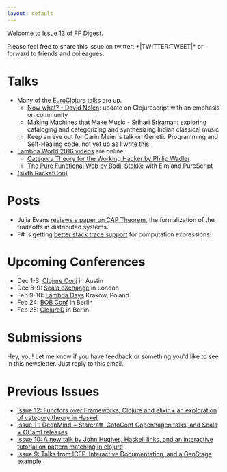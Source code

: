 ```yaml
---
layout: default
---
```

Welcome to Issue 13 of [FP Digest](http://fpdigest.com).

Please feel free to share this issue on twitter: \*|TWITTER:TWEET|\* or forward to friends and colleagues.

Talks
======

* Many of the [EuroClojure talks](https://www.youtube.com/playlist?list=PLZdCLR02grLowQLPjuZ7k3pl2ScEyW7A7) are up. 
  * [Now what? - David Nolen](https://www.youtube.com/watch?v=cH4ZJAKZHjQ&list=PLZdCLR02grLowQLPjuZ7k3pl2ScEyW7A7&t=57s&index=3): update on Clojurescript with an emphasis on community
  * [Making Machines that Make Music - Srihari Sriraman](https://www.youtube.com/watch?v=ZvSSeuzN_b4&list=PLZdCLR02grLowQLPjuZ7k3pl2ScEyW7A7&index=1): exploring cataloging and categorizing and synthesizing Indian classical music
  * Keep an eye out for Carin Meier's talk on Genetic Programming and Self-Healing code, not yet up as I write this.
* [Lambda World 2016 videos](https://www.youtube.com/playlist?list=PL4yAk3UBuBSoH7MfYTGHYlKKeLb2b7QNe) are online.
  * [Category Theory for the Working Hacker by Philip Wadler](https://www.youtube.com/watch?v=V10hzjgoklA&list=PL4yAk3UBuBSoH7MfYTGHYlKKeLb2b7QNe&index=13)
  * [The Pure Functional Web by Bodil Stokke](https://www.youtube.com/watch?v=fLsTPHDWoF0) with Elm and PureScript
* [(sixth RacketCon)](https://www.youtube.com/playlist?list=PLXr4KViVC0qKSiKGO6Vz9EtxUfKPb1Ma0)

Posts
=====
* Julia Evans [reviews a paper on CAP Theorem](http://jvns.ca/blog/2016/11/19/a-critique-of-the-cap-theorem/), the formalization of the tradeoffs in distributed systems.
* F# is getting [better stack trace support](https://eiriktsarpalis.wordpress.com/2016/11/19/reconciling-stacktraces-with-computation-expressions-revisited/) for computation expressions.

Upcoming Conferences
====================
* Dec 1-3: [Clojure Conj](http://2016.clojure-conj.org) in Austin
* Dec 8-9: [Scala eXchange](https://skillsmatter.com/conferences/7432-scala-exchange-2016#program) in London
* Feb 9-10: [Lambda Days](http://www.lambdadays.org/lambdadays2017) Kraków, Poland
* Feb 24: [BOB Conf](http://bobkonf.de/2017/en/) in Berlin
* Feb 25: [ClojureD](http://www.clojured.de/) in Berlin

Submissions
===========
Hey, you! Let me know if you have feedback or something you'd like to see in this newsletter. Just reply to this email.

Previous Issues
===============
* [Issue 12: Functors over Frameworks, Clojure and elixir + an exploration of category theory in Haskell](http://eepurl.com/cowzSH)
* [Issue 11: DeepMind + Starcraft, GotoConf Copenhagen talks, and Scala + OCaml releases](http://eepurl.com/cnvIyr)
* [Issue 10: A new talk by John Hughes, Haskell links, and an interactive tutorial on pattern matching in clojure](http://eepurl.com/cmosnj)
* [Issue 9: Talks from ICFP, Interactive Documentation, and a GenStage example](http://eepurl.com/clnOl5)
